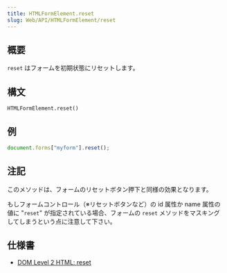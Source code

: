 ```yaml
---
title: HTMLFormElement.reset
slug: Web/API/HTMLFormElement/reset
---
```

## 概要

`reset` はフォームを初期状態にリセットします。

## 構文

```
HTMLFormElement.reset()
```

## 例

```js
document.forms["myform"].reset();
```

## 注記

このメソッドは、フォームのリセットボタン押下と同様の効果となります。

もしフォームコントロール（※リセットボタンなど）の id 属性か name 属性の値に "`reset`" が指定されている場合、フォームの `reset` メソッドをマスキングしてしまうという点に注意して下さい。

## 仕様書

- [DOM Level 2 HTML: reset](http://www.w3.org/TR/DOM-Level-2-HTML/html.html#ID-76767677)
